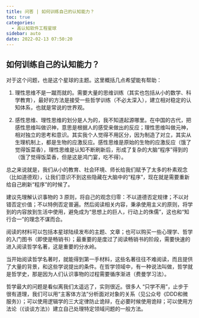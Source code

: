 ```yaml
---
title: 问答 | 如何训练自己的认知能力？
toc: true
categories:
  - 高认知软件工程星球
sidebar: auto
date: 2022-02-13 07:50:20
---
```


## 如何训练自己的认知能力？

对于这个问题，也是这个星球的主题。这里概括几点希望能有帮助：

1. 理性思维不是一蹴而就的。需要大量的思维训练（其实也包括从小的数学、科学教育），最好的方法是接受一些哲学训练（不必太深入），建立相对稳定的认知体系，也就是常说的世界观。

2. 感性思维、理性思维的划分是人为的，我不知道起源哪里。在中国的古代，把感性思维叫做识神，意思是根据人的感受来做出的反应；理性思维叫做元神，相对独立的思考和意识。其实我个人觉得不用区分，因为制造了对立，其实从生理机制上，都是生物的应激反应。感性思维是原始的生物的应激反应（饿了觉得饭菜香），理性思维是认知不断刷新后，形成了复杂的大脑“程序”得到的（饿了觉得饭菜香，但是这是鸿门宴，吃不得）。

总之来说就是，我们从小的教育、社会环境、师长给我们赋予了太多的朴素观念（比如道德观），让我们意识不到这些隐藏在大脑中的“程序”，现在就是需要重新给自己刷新“程序”的时候了。

建议先理解认识事物的 3 原则，将自己的观念归零：不以道德否定规律；不以对错否定价值；不以特例否定普遍。然后阅读相关内容，秉承使用主义的原则，将学到的内容放到生活中使用，避免成为“思想上的巨人，行动上的侏儒”，这也和“知行合一”的理念不谋而合。

阅读的材料可以包括本星球陆续发布的主题、文章；也可以购买一些心理学、哲学的入门图书（即使是畅销书）；最重要的是度过了阅读畅销书的阶段，需要快速的进入阅读哲学名著，这是重要的分水岭。

当开始阅读哲学名著时，就能得到第一手材料，这些名著往往不难阅读，而且提供了大量的背景，和这些学说提出的条件。在哲学领域中，有一种说法叫做，哲学就是哲学史，那是因为人们认识事物的过程需要循序渐进（费曼学习法）。

哲学最大的问题是看似离我们太遥远了，实则很近。很多人 “只学不用”，止步于很有道理，我们可以用“主客体方法”分析面对对象的关系（见公众号《DDD和微服务》）；可以使用逻辑学的三大定律防止诡辩，在必要时候使用诡辩；可以使用方法论（《谈谈方法》）建立自己处理特定领域问题的一般方法。

